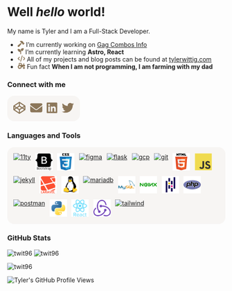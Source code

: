 
# Well <i>hello</i> world!

<p>
  My name is Tyler and I am a Full-Stack Developer. 
</p>

- <svg xmlns="http://www.w3.org/2000/svg" height="1em" fill="#8c775a" viewBox="0 0 576 512"><!--! Font Awesome Free 6.4.0 by @fontawesome - https://fontawesome.com License - https://fontawesome.com/license (Commercial License) Copyright 2023 Fonticons, Inc. --><path d="M413.5 237.5c-28.2 4.8-58.2-3.6-80-25.4l-38.1-38.1C280.4 159 272 138.8 272 117.6V105.5L192.3 62c-5.3-2.9-8.6-8.6-8.3-14.7s3.9-11.5 9.5-14l47.2-21C259.1 4.2 279 0 299.2 0h18.1c36.7 0 72 14 98.7 39.1l44.6 42c24.2 22.8 33.2 55.7 26.6 86L503 183l8-8c9.4-9.4 24.6-9.4 33.9 0l24 24c9.4 9.4 9.4 24.6 0 33.9l-88 88c-9.4 9.4-24.6 9.4-33.9 0l-24-24c-9.4-9.4-9.4-24.6 0-33.9l8-8-17.5-17.5zM27.4 377.1L260.9 182.6c3.5 4.9 7.5 9.6 11.8 14l38.1 38.1c6 6 12.4 11.2 19.2 15.7L134.9 484.6c-14.5 17.4-36 27.4-58.6 27.4C34.1 512 0 477.8 0 435.7c0-22.6 10.1-44.1 27.4-58.6z"/></svg> I’m currently working on [Gag Combos Info](https://gagcombos.info/)
- <svg xmlns="http://www.w3.org/2000/svg" height="1em" fill="#8c775a" viewBox="0 0 512 512"><!--! Font Awesome Free 6.4.0 by @fontawesome - https://fontawesome.com License - https://fontawesome.com/license (Commercial License) Copyright 2023 Fonticons, Inc. --><path d="M512 32c0 113.6-84.6 207.5-194.2 222c-7.1-53.4-30.6-101.6-65.3-139.3C290.8 46.3 364 0 448 0h32c17.7 0 32 14.3 32 32zM0 96C0 78.3 14.3 64 32 64H64c123.7 0 224 100.3 224 224v32V480c0 17.7-14.3 32-32 32s-32-14.3-32-32V320C100.3 320 0 219.7 0 96z"/></svg> I’m currently learning **Astro, React**
- <svg xmlns="http://www.w3.org/2000/svg" height="1em" fill="#8c775a" viewBox="0 0 640 512"><!--! Font Awesome Free 6.4.0 by @fontawesome - https://fontawesome.com License - https://fontawesome.com/license (Commercial License) Copyright 2023 Fonticons, Inc. --><path d="M392.8 1.2c-17-4.9-34.7 5-39.6 22l-128 448c-4.9 17 5 34.7 22 39.6s34.7-5 39.6-22l128-448c4.9-17-5-34.7-22-39.6zm80.6 120.1c-12.5 12.5-12.5 32.8 0 45.3L562.7 256l-89.4 89.4c-12.5 12.5-12.5 32.8 0 45.3s32.8 12.5 45.3 0l112-112c12.5-12.5 12.5-32.8 0-45.3l-112-112c-12.5-12.5-32.8-12.5-45.3 0zm-306.7 0c-12.5-12.5-32.8-12.5-45.3 0l-112 112c-12.5 12.5-12.5 32.8 0 45.3l112 112c12.5 12.5 32.8 12.5 45.3 0s12.5-32.8 0-45.3L77.3 256l89.4-89.4c12.5-12.5 12.5-32.8 0-45.3z"/></svg> All of my projects and blog posts can be found at [tylerwittig.com](https://tylerwittig.com/)
- <svg xmlns="http://www.w3.org/2000/svg" height="1em" fill="#8c775a" viewBox="0 0 640 512"><!--! Font Awesome Free 6.4.0 by @fontawesome - https://fontawesome.com License - https://fontawesome.com/license (Commercial License) Copyright 2023 Fonticons, Inc. --><path d="M96 64c0-35.3 28.7-64 64-64H266.3c26.2 0 49.7 15.9 59.4 40.2L373.7 160H480V126.2c0-24.8 5.8-49.3 16.9-71.6l2.5-5c7.9-15.8 27.1-22.2 42.9-14.3s22.2 27.1 14.3 42.9l-2.5 5c-6.7 13.3-10.1 28-10.1 42.9V160h56c22.1 0 40 17.9 40 40v45.4c0 16.5-8.5 31.9-22.6 40.7l-43.3 27.1c-14.2-5.9-29.8-9.2-46.1-9.2c-39.3 0-74.1 18.9-96 48H352c0 17.7-14.3 32-32 32h-8.2c-1.7 4.8-3.7 9.5-5.8 14.1l5.8 5.8c12.5 12.5 12.5 32.8 0 45.3l-22.6 22.6c-12.5 12.5-32.8 12.5-45.3 0l-5.8-5.8c-4.6 2.2-9.3 4.1-14.1 5.8V480c0 17.7-14.3 32-32 32H160c-17.7 0-32-14.3-32-32v-8.2c-4.8-1.7-9.5-3.7-14.1-5.8l-5.8 5.8c-12.5 12.5-32.8 12.5-45.3 0L40.2 449.1c-12.5-12.5-12.5-32.8 0-45.3l5.8-5.8c-2.2-4.6-4.1-9.3-5.8-14.1H32c-17.7 0-32-14.3-32-32V320c0-17.7 14.3-32 32-32h8.2c1.7-4.8 3.7-9.5 5.8-14.1l-5.8-5.8c-12.5-12.5-12.5-32.8 0-45.3l22.6-22.6c9-9 21.9-11.5 33.1-7.6V192 160 64zm170.3 0H160v96h32H304.7L266.3 64zM176 256a80 80 0 1 0 0 160 80 80 0 1 0 0-160zM528 448a24 24 0 1 0 0-48 24 24 0 1 0 0 48zm0 64c-48.6 0-88-39.4-88-88c0-29.8 14.8-56.1 37.4-72c14.3-10.1 31.8-16 50.6-16c2.7 0 5.3 .1 7.9 .3c44.9 4 80.1 41.7 80.1 87.7c0 48.6-39.4 88-88 88z"/></svg> Fun fact **When I am not programming, I am farming with my dad**


### Connect with me

<div style="background:#f7f5f3;border-radius:16px;display:flex;flex-wrap:wrap;gap:0.75em;padding:1em;width:fit-content;">
<a href="https://codepen.io/twit96" target="blank" title="Codepen"><svg xmlns="http://www.w3.org/2000/svg" height="2em" fill="#8c775a" viewBox="0 0 512 512"><!--! Font Awesome Free 6.4.0 by @fontawesome - https://fontawesome.com License - https://fontawesome.com/license (Commercial License) Copyright 2023 Fonticons, Inc. --><path d="M502.285 159.704l-234-156c-7.987-4.915-16.511-4.96-24.571 0l-234 156C3.714 163.703 0 170.847 0 177.989v155.999c0 7.143 3.714 14.286 9.715 18.286l234 156.022c7.987 4.915 16.511 4.96 24.571 0l234-156.022c6-3.999 9.715-11.143 9.715-18.286V177.989c-.001-7.142-3.715-14.286-9.716-18.285zM278 63.131l172.286 114.858-76.857 51.429L278 165.703V63.131zm-44 0v102.572l-95.429 63.715-76.857-51.429L234 63.131zM44 219.132l55.143 36.857L44 292.846v-73.714zm190 229.715L61.714 333.989l76.857-51.429L234 346.275v102.572zm22-140.858l-77.715-52 77.715-52 77.715 52-77.715 52zm22 140.858V346.275l95.429-63.715 76.857 51.429L278 448.847zm190-156.001l-55.143-36.857L468 219.132v73.714z"/></svg></a>
<a href="mailto:tylerwittig.work@gmail.com" target="blank" title="Email"><svg xmlns="http://www.w3.org/2000/svg" height="2em" fill="#8c775a" viewBox="0 0 512 512"><!--! Font Awesome Free 6.4.0 by @fontawesome - https://fontawesome.com License - https://fontawesome.com/license (Commercial License) Copyright 2023 Fonticons, Inc. --><path d="M48 64C21.5 64 0 85.5 0 112c0 15.1 7.1 29.3 19.2 38.4L236.8 313.6c11.4 8.5 27 8.5 38.4 0L492.8 150.4c12.1-9.1 19.2-23.3 19.2-38.4c0-26.5-21.5-48-48-48H48zM0 176V384c0 35.3 28.7 64 64 64H448c35.3 0 64-28.7 64-64V176L294.4 339.2c-22.8 17.1-54 17.1-76.8 0L0 176z"/></svg></a>
<a href="https://linkedin.com/in/tylerwittig" target="blank" title="LinkedIn"><svg xmlns="http://www.w3.org/2000/svg" height="2em" fill="#8c775a" viewBox="0 0 448 512"><!--! Font Awesome Free 6.4.0 by @fontawesome - https://fontawesome.com License - https://fontawesome.com/license (Commercial License) Copyright 2023 Fonticons, Inc. --><path d="M416 32H31.9C14.3 32 0 46.5 0 64.3v383.4C0 465.5 14.3 480 31.9 480H416c17.6 0 32-14.5 32-32.3V64.3c0-17.8-14.4-32.3-32-32.3zM135.4 416H69V202.2h66.5V416zm-33.2-243c-21.3 0-38.5-17.3-38.5-38.5S80.9 96 102.2 96c21.2 0 38.5 17.3 38.5 38.5 0 21.3-17.2 38.5-38.5 38.5zm282.1 243h-66.4V312c0-24.8-.5-56.7-34.5-56.7-34.6 0-39.9 27-39.9 54.9V416h-66.4V202.2h63.7v29.2h.9c8.9-16.8 30.6-34.5 62.9-34.5 67.2 0 79.7 44.3 79.7 101.9V416z"/></svg></a>
<a href="https://twitter.com/tyler_wittig" target="blank" title="Twitter"><svg xmlns="http://www.w3.org/2000/svg" height="2em" fill="#8c775a" viewBox="0 0 512 512"><!--! Font Awesome Free 6.4.0 by @fontawesome - https://fontawesome.com License - https://fontawesome.com/license (Commercial License) Copyright 2023 Fonticons, Inc. --><path d="M459.37 151.716c.325 4.548.325 9.097.325 13.645 0 138.72-105.583 298.558-298.558 298.558-59.452 0-114.68-17.219-161.137-47.106 8.447.974 16.568 1.299 25.34 1.299 49.055 0 94.213-16.568 130.274-44.832-46.132-.975-84.792-31.188-98.112-72.772 6.498.974 12.995 1.624 19.818 1.624 9.421 0 18.843-1.3 27.614-3.573-48.081-9.747-84.143-51.98-84.143-102.985v-1.299c13.969 7.797 30.214 12.67 47.431 13.319-28.264-18.843-46.781-51.005-46.781-87.391 0-19.492 5.197-37.36 14.294-52.954 51.655 63.675 129.3 105.258 216.365 109.807-1.624-7.797-2.599-15.918-2.599-24.04 0-57.828 46.782-104.934 104.934-104.934 30.213 0 57.502 12.67 76.67 33.137 23.715-4.548 46.456-13.32 66.599-25.34-7.798 24.366-24.366 44.833-46.132 57.827 21.117-2.273 41.584-8.122 60.426-16.243-14.292 20.791-32.161 39.308-52.628 54.253z"/></svg></a>
</div>


### Languages and Tools

<div style="background:#f7f5f3;border-radius:16px;display:flex;flex-wrap:wrap;gap:0.75em;padding:1em;width:fit-content;">
<a href="https://www.11ty.dev/" target="_blank" rel="noreferrer"><img src="https://gist.githubusercontent.com/vivek32ta/c7f7bf583c1fb1c58d89301ea40f37fd/raw/f4c85cce5790758286b8f155ef9a177710b995df/11ty.svg" alt="11ty" width="40" height="40"/></a> 
<a href="https://getbootstrap.com" target="_blank" rel="noreferrer"><img src="https://raw.githubusercontent.com/devicons/devicon/master/icons/bootstrap/bootstrap-plain-wordmark.svg" alt="bootstrap" width="40" height="40"/></a>
<a href="https://www.w3schools.com/css/" target="_blank" rel="noreferrer"><img src="https://raw.githubusercontent.com/devicons/devicon/master/icons/css3/css3-original-wordmark.svg" alt="css3" width="40" height="40"/></a>
<a href="https://www.figma.com/" target="_blank" rel="noreferrer"><img src="https://www.vectorlogo.zone/logos/figma/figma-icon.svg" alt="figma" width="40" height="40"/></a>
<a href="https://flask.palletsprojects.com/" target="_blank" rel="noreferrer"><img src="https://www.vectorlogo.zone/logos/pocoo_flask/pocoo_flask-icon.svg" alt="flask" width="40" height="40"/></a>
<a href="https://cloud.google.com" target="_blank" rel="noreferrer"><img src="https://www.vectorlogo.zone/logos/google_cloud/google_cloud-icon.svg" alt="gcp" width="40" height="40"/></a>
<a href="https://git-scm.com/" target="_blank" rel="noreferrer"><img src="https://www.vectorlogo.zone/logos/git-scm/git-scm-icon.svg" alt="git" width="40" height="40"/></a>
<a href="https://www.w3.org/html/" target="_blank" rel="noreferrer"><img src="https://raw.githubusercontent.com/devicons/devicon/master/icons/html5/html5-original-wordmark.svg" alt="html5" width="40" height="40"/></a>
<a href="https://developer.mozilla.org/en-US/docs/Web/JavaScript" target="_blank" rel="noreferrer"><img src="https://raw.githubusercontent.com/devicons/devicon/master/icons/javascript/javascript-original.svg" alt="javascript" width="40" height="40"/></a>
<a href="https://jekyllrb.com/" target="_blank" rel="noreferrer"><img src="https://www.vectorlogo.zone/logos/jekyllrb/jekyllrb-icon.svg" alt="jekyll" width="40" height="40"/></a>
<a href="https://laravel.com/" target="_blank" rel="noreferrer"><img src="https://raw.githubusercontent.com/devicons/devicon/master/icons/laravel/laravel-plain-wordmark.svg" alt="laravel" width="40" height="40"/></a>
<a href="https://www.linux.org/" target="_blank" rel="noreferrer"><img src="https://raw.githubusercontent.com/devicons/devicon/master/icons/linux/linux-original.svg" alt="linux" width="40" height="40"/></a>
<a href="https://mariadb.org/" target="_blank" rel="noreferrer"><img src="https://www.vectorlogo.zone/logos/mariadb/mariadb-icon.svg" alt="mariadb" width="40" height="40"/></a>
<a href="https://www.mysql.com/" target="_blank" rel="noreferrer"><img src="https://raw.githubusercontent.com/devicons/devicon/master/icons/mysql/mysql-original-wordmark.svg" alt="mysql" width="40" height="40"/></a>
<a href="https://www.nginx.com" target="_blank" rel="noreferrer"><img src="https://raw.githubusercontent.com/devicons/devicon/master/icons/nginx/nginx-original.svg" alt="nginx" width="40" height="40"/></a>
<a href="https://pandas.pydata.org/" target="_blank" rel="noreferrer"><img src="https://raw.githubusercontent.com/devicons/devicon/2ae2a900d2f041da66e950e4d48052658d850630/icons/pandas/pandas-original.svg" alt="pandas" width="40" height="40"/></a>
<a href="https://www.php.net" target="_blank" rel="noreferrer"><img src="https://raw.githubusercontent.com/devicons/devicon/master/icons/php/php-original.svg" alt="php" width="40" height="40"/></a>
<a href="https://postman.com" target="_blank" rel="noreferrer"><img src="https://www.vectorlogo.zone/logos/getpostman/getpostman-icon.svg" alt="postman" width="40" height="40"/></a>
<a href="https://www.python.org" target="_blank" rel="noreferrer"><img src="https://raw.githubusercontent.com/devicons/devicon/master/icons/python/python-original.svg" alt="python" width="40" height="40"/></a>
<a href="https://reactjs.org/" target="_blank" rel="noreferrer"><img src="https://raw.githubusercontent.com/devicons/devicon/master/icons/react/react-original-wordmark.svg" alt="react" width="40" height="40"/></a>
<a href="https://redux.js.org" target="_blank" rel="noreferrer"><img src="https://raw.githubusercontent.com/devicons/devicon/master/icons/redux/redux-original.svg" alt="redux" width="40" height="40"/></a>
<a href="https://tailwindcss.com/" target="_blank" rel="noreferrer"><img src="https://www.vectorlogo.zone/logos/tailwindcss/tailwindcss-icon.svg" alt="tailwind" width="40" height="40"/></a>
</div>

### GitHub Stats

<p>
  <img src="https://github-readme-stats.vercel.app/api?username=twit96&show_icons=false&title_color=8c775a&text_color=1f1a0a&bg_color=f7f5f3&hide_border=true&locale=en&border_radius=16&hide_rank=true" alt="twit96" />
  <img src="https://github-readme-streak-stats.herokuapp.com/?user=twit96&hide_border=true&border_radius=16&card_width=250&background=F7F5F3&hide_current_streak=true&hide_longest_streak=true" alt="twit96" />
</p>
<p>
  <img src="https://github-readme-stats.vercel.app/api/top-langs?username=twit96&show_icons=true&title_color=8c775a&text_color=1f1a0a&bg_color=f7f5f3&hide_border=true&border_radius=16&layout=compact&locale=en&hide=html,jupyter%20notebook" alt="twit96" />
</p>

<img src="https://komarev.com/ghpvc/?username=twit96&label=Profile%20views&color=8c775a&style=flat" alt="Tyler's GitHub Profile Views" />
